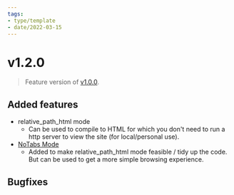 ```yaml
---
tags:
- type/template
- date/2022-03-15
---
```

   
# v1.2.0   
> Feature version of [v1.0.0](../Changelog/v1.0.0.md).   
   
## Added features   
   
- relative_path_html mode   
	- Can be used to compile to HTML for which you don't need to run a http server to view the site (for local/personal use).   
- [NoTabs Mode](../Configurations/NoTabs%20Mode.md)   
	- Added to make relative_path_html mode feasible / tidy up the code. But can be used to get a more simple browsing experience.   
   
## Bugfixes